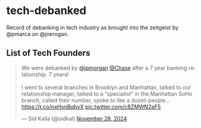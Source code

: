 # tech-debanked
Record of debanking in tech industry as brought into the zeitgeist by @pmarca on @joerogan.


## List of Tech Founders

<blockquote class="twitter-tweet"><p lang="en" dir="ltr">We were debanked by <a href="https://twitter.com/jpmorgan?ref_src=twsrc%5Etfw">@jpmorgan</a> <a href="https://twitter.com/Chase?ref_src=twsrc%5Etfw">@Chase</a> after a 7 year banking relationship. 7 years!<br><br>I went to several branches in Brooklyn and Manhattan, talked to our relationship manager, talked to a &quot;specialist&quot; in the Manhattan SoHo branch, called their number, spoke to like a dozen people… <a href="https://t.co/nxHxnBqbyX">https://t.co/nxHxnBqbyX</a> <a href="https://t.co/c8ZMWN2aF5">pic.twitter.com/c8ZMWN2aF5</a></p>&mdash; Sid Kalla (@sidkal) <a href="https://twitter.com/sidkal/status/1862117529667199033?ref_src=twsrc%5Etfw">November 28, 2024</a></blockquote> <script async src="https://platform.twitter.com/widgets.js" charset="utf-8"></script>
